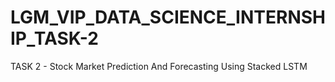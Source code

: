 # LGM_VIP_DATA_SCIENCE_INTERNSHIP_TASK-2
TASK 2 - Stock Market Prediction And Forecasting Using Stacked LSTM
